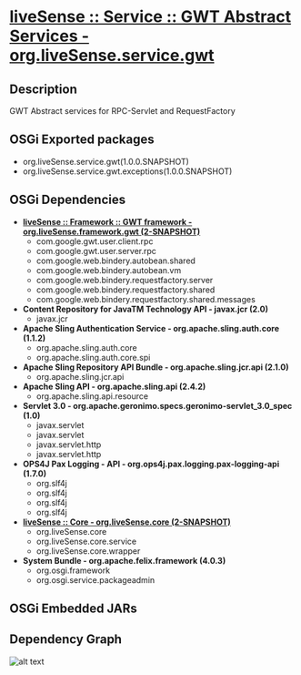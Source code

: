 # [liveSense :: Service :: GWT Abstract Services - org.liveSense.service.gwt](http://github.com/liveSense/org.liveSense.service.gwt)

## Description
GWT Abstract services for RPC-Servlet and RequestFactory

## OSGi Exported packages
* org.liveSense.service.gwt(1.0.0.SNAPSHOT)
* org.liveSense.service.gwt.exceptions(1.0.0.SNAPSHOT)

## OSGi Dependencies
* __[liveSense :: Framework :: GWT framework - org.liveSense.framework.gwt (2-SNAPSHOT)](http://github.com/liveSense/org.liveSense.framework.gwt)__
	* com.google.gwt.user.client.rpc
	* com.google.gwt.user.server.rpc
	* com.google.web.bindery.autobean.shared
	* com.google.web.bindery.autobean.vm
	* com.google.web.bindery.requestfactory.server
	* com.google.web.bindery.requestfactory.shared
	* com.google.web.bindery.requestfactory.shared.messages
* __Content Repository for JavaTM Technology API - javax.jcr (2.0)__
	* javax.jcr
* __Apache Sling Authentication Service - org.apache.sling.auth.core (1.1.2)__
	* org.apache.sling.auth.core
	* org.apache.sling.auth.core.spi
* __Apache Sling Repository API Bundle - org.apache.sling.jcr.api (2.1.0)__
	* org.apache.sling.jcr.api
* __Apache Sling API - org.apache.sling.api (2.4.2)__
	* org.apache.sling.api.resource
* __Servlet 3.0 - org.apache.geronimo.specs.geronimo-servlet_3.0_spec (1.0)__
	* javax.servlet
	* javax.servlet
	* javax.servlet.http
	* javax.servlet.http
* __OPS4J Pax Logging - API - org.ops4j.pax.logging.pax-logging-api (1.7.0)__
	* org.slf4j
	* org.slf4j
	* org.slf4j
	* org.slf4j
* __[liveSense :: Core - org.liveSense.core (2-SNAPSHOT)](http://github.com/liveSense/org.liveSense.core)__
	* org.liveSense.core
	* org.liveSense.core.service
	* org.liveSense.core.wrapper
* __System Bundle - org.apache.felix.framework (4.0.3)__
	* org.osgi.framework
	* org.osgi.service.packageadmin

## OSGi Embedded JARs

## Dependency Graph
![alt text](http://raw.github.com.everydayimmirror.in/liveSense/org.liveSense.service.gwt/master/osgidependencies.svg "")